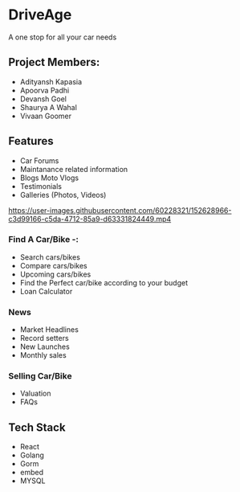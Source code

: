 # DriveAge
A one stop for all your car needs
## Project Members:

 - Adityansh Kapasia 
 - Apoorva Padhi
 - Devansh Goel  
 - Shaurya A Wahal
 - Vivaan Goomer
## Features
 - Car Forums 
 - Maintanance related information   
 - Blogs Moto Vlogs
 - Testimonials 
 - Galleries (Photos, Videos)

https://user-images.githubusercontent.com/60228321/152628966-c3d99166-c5da-4712-85a9-d63331824449.mp4


### Find A Car/Bike -:

 - Search cars/bikes
 - Compare cars/bikes
 - Upcoming cars/bikes
 - Find the Perfect car/bike according to your budget
 - Loan Calculator

### News

 - Market Headlines
 - Record setters
 - New Launches
 - Monthly sales

### Selling Car/Bike

 - Valuation
 - FAQs

## Tech Stack

 - React
 - Golang
 - Gorm
 - embed
 - MYSQL
